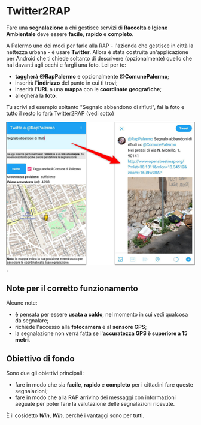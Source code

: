 # Twitter2RAP

Fare una **segnalazione** a chi gestisce servizi di **Raccolta e Igiene Ambientale** deve essere **facile**, **rapido** e **completo**.

A Palermo uno dei modi per farle alla RAP - l'azienda che gestisce in città la nettezza urbana - è usare **Twitter**. Allora è stata costruita un'applicazione per Android che ti chiede soltanto di descrivere (opzionalmente) quello che hai davanti agli occhi e fargli una foto. Lei per te:

- **taggherà** **@RapPalermo** e opzionalmente **@ComunePalermo**;
- inserirà l'**indirizzo** del punto in cui ti  trovi;
- inserirà l'**URL** a una **mappa** con le **coordinate geografiche**;
- allegherà la **foto**.

Tu scrivi ad esempio soltanto "Segnalo abbandono di rifiuti", fai la foto e tutto il resto lo farà Twitter2RAP (vedi sotto)

![](./risorse/tw2rap.png).

## Note per il corretto funzionamento

Alcune note:

- è pensata per essere **usata a caldo**, nel momento in cui vedi qualcosa da segnalare;
- richiede l'accesso alla **fotocamera** e al **sensore GPS**;
- la segnalazione non verrà fatta se l'**accuratezza GPS è superiore a 15 metri**.

## Obiettivo di fondo

Sono due gli obiettivi principali:

- fare in modo che sia **facile**, **rapido** e **completo** per i cittadini fare queste segnalazioni;
- fare in modo che alla RAP arrivino dei messaggi con informazioni aeguate per poter fare la valutazione delle segnalazioni ricevute.

È il cosidetto **_Win_**, **_Win_**, perché i vantaggi sono per tutti.